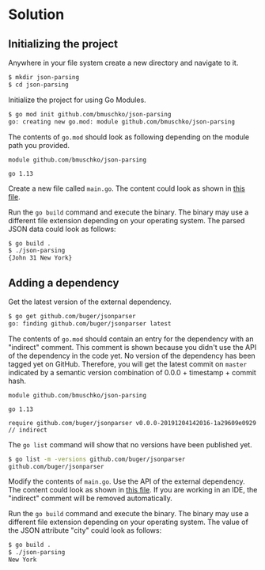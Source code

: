 # Solution

## Initializing the project

Anywhere in your file system create a new directory and navigate to it.

```bash
$ mkdir json-parsing
$ cd json-parsing
```

Initialize the project for using Go Modules.

```bash
$ go mod init github.com/bmuschko/json-parsing
go: creating new go.mod: module github.com/bmuschko/json-parsing
```

The contents of `go.mod` should look as following depending on the module path you provided.

```
module github.com/bmuschko/json-parsing

go 1.13
```

Create a new file called `main.go`. The content could look as shown in [this file](./code-without-dependency/main.go).

Run the `go build` command and execute the binary. The binary may use a different file extension depending on your operating system. The parsed JSON data could look as follows:

```bash
$ go build .
$ ./json-parsing
{John 31 New York}
```

## Adding a dependency

Get the latest version of the external dependency.

```bash
$ go get github.com/buger/jsonparser
go: finding github.com/buger/jsonparser latest
```

The contents of `go.mod` should contain an entry for the dependency with an "indirect" comment. This comment is shown because you didn't use the API of the dependency in the code yet. No version of the dependency has been tagged yet on GitHub. Therefore, you will get the latest commit on `master` indicated by a semantic version combination of 0.0.0 + timestamp + commit hash.

```
module github.com/bmuschko/json-parsing

go 1.13

require github.com/buger/jsonparser v0.0.0-20191204142016-1a29609e0929 // indirect
```

The `go list` command will show that no versions have been published yet.

```bash
$ go list -m -versions github.com/buger/jsonparser
github.com/buger/jsonparser
```

Modify the contents of `main.go`. Use the API of the external dependency. The content could look as shown in [this file](./code-with-dependency/main.go). If you are working in an IDE, the "indirect" comment will be removed automatically.

Run the `go build` command and execute the binary. The binary may use a different file extension depending on your operating system. The value of the JSON attribute "city" could look as follows:

```bash
$ go build .
$ ./json-parsing
New York
```